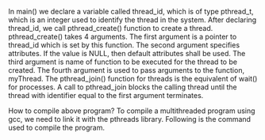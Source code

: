 
In main() we declare a variable called thread_id, which is of type pthread_t, which is an integer used to identify the thread in the system. After declaring thread_id, we call pthread_create() function to create a thread.
pthread_create() takes 4 arguments.
The first argument is a pointer to thread_id which is set by this function.
The second argument specifies attributes. If the value is NULL, then default attributes shall be used.
The third argument is name of function to be executed for the thread to be created.
The fourth argument is used to pass arguments to the function, myThread.
The pthread_join() function for threads is the equivalent of wait() for processes. A call to pthread_join blocks the calling thread until the thread with identifier equal to the first argument terminates.

How to compile above program?
To compile a multithreaded program using gcc, we need to link it with the pthreads library. Following is the command used to compile the program.
